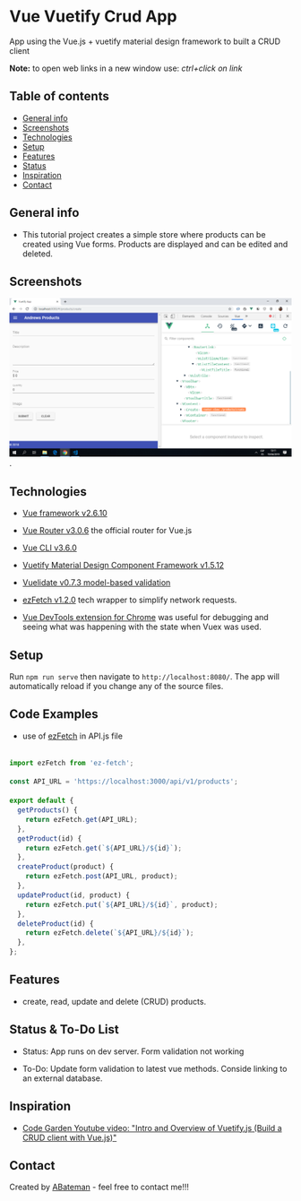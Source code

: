 # Vue Vuetify Crud App

App using the Vue.js + vuetify material design framework to built a CRUD client

**Note:** to open web links in a new window use: _ctrl+click on link_

## Table of contents

- [General info](#general-info)
- [Screenshots](#screenshots)
- [Technologies](#technologies)
- [Setup](#setup)
- [Features](#features)
- [Status](#status)
- [Inspiration](#inspiration)
- [Contact](#contact)

## General info

- This tutorial project creates a simple store where products can be created using Vue forms. Products are displayed and can be edited and deleted.

## Screenshots

![Example screenshot](./img/create-product-page.png).

## Technologies

- [Vue framework v2.6.10](https://vuejs.org/)

- [Vue Router v3.0.6](https://router.vuejs.org/) the official router for Vue.js

- [Vue CLI v3.6.0](https://github.com/vuejs/vue-cli)

- [Vuetify Material Design Component Framework v1.5.12](https://vuetifyjs.com/en/)

- [Vuelidate v0.7.3 model-based validation](https://vuelidate.netlify.com/)

- [ezFetch v1.2.0](https://www.npmjs.com/package/ez-fetch) tech wrapper to simplify network requests.

- [Vue DevTools extension for Chrome](https://chrome.google.com/webstore/detail/vuejs-devtools/nhdogjmejiglipccpnnnanhbledajbpd) was useful for debugging and seeing what was happening with the state when Vuex was used.

## Setup

Run `npm run serve` then navigate to `http://localhost:8080/`. The app will automatically reload if you change any of the source files.

## Code Examples

- use of [ezFetch](https://www.npmjs.com/package/ez-fetch) in API.js file

```javascript

import ezFetch from 'ez-fetch';

const API_URL = 'https://localhost:3000/api/v1/products';

export default {
  getProducts() {
    return ezFetch.get(API_URL);
  },
  getProduct(id) {
    return ezFetch.get(`${API_URL}/${id}`);
  },
  createProduct(product) {
    return ezFetch.post(API_URL, product);
  },
  updateProduct(id, product) {
    return ezFetch.put(`${API_URL}/${id}`, product);
  },
  deleteProduct(id) {
    return ezFetch.delete(`${API_URL}/${id}`);
  },
};

```

## Features

- create, read, update and delete (CRUD) products.

## Status & To-Do List

- Status: App runs on dev server. Form validation not working

- To-Do: Update form validation to latest vue methods. Conside linking to an external database.

## Inspiration

- [Code Garden Youtube video: "Intro and Overview of Vuetify.js (Build a CRUD client with Vue.js)"](https://www.youtube.com/watch?v=5GfpGaHKfyo)

## Contact

Created by [ABateman](https://www.andrewbateman.org) - feel free to contact me!!!